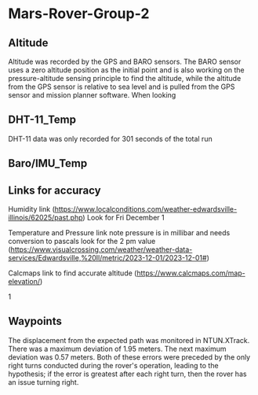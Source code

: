 # Mars-Rover-Group-2

## Altitude

Altitude was recorded by the GPS and BARO sensors. The BARO sensor uses a zero altitude position as the initial point and is also working on the pressure-altitude sensing principle to find the altitude, while the altitude from the GPS sensor is relative to sea level and is pulled from the GPS sensor and mission planner software. When looking 



## DHT-11_Temp

DHT-11 data was only recorded for 301 seconds of the total run



## Baro/IMU_Temp

## Links for accuracy 
Humidity link (https://www.localconditions.com/weather-edwardsville-illinois/62025/past.php) Look for Fri December 1

Temperature and Pressure link note pressure is in millibar and needs conversion to pascals look for the 2 pm value (https://www.visualcrossing.com/weather/weather-data-services/Edwardsville,%20Il/metric/2023-12-01/2023-12-01#)

Calcmaps link to find accurate altitude  (https://www.calcmaps.com/map-elevation/)





1

## Waypoints

The displacement from the expected path was monitored in NTUN.XTrack. 
There was a maximum deviation of 1.95 meters. 
The next maximum deviation was 0.57 meters. 
Both of these errors were preceded by the only right turns conducted during the rover's operation, leading to the hypothesis; if the error is greatest after each right turn, then the rover has an issue turning right.  
